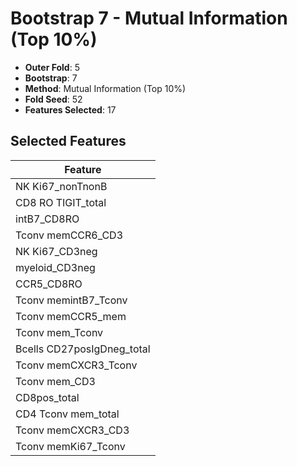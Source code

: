 # Bootstrap 7 - Mutual Information (Top 10%)

- **Outer Fold**: 5
- **Bootstrap**: 7
- **Method**: Mutual Information (Top 10%)
- **Fold Seed**: 52
- **Features Selected**: 17

## Selected Features

| Feature |
|---------|
| NK Ki67_nonTnonB |
| CD8 RO TIGIT_total |
| intB7_CD8RO |
| Tconv memCCR6_CD3 |
| NK Ki67_CD3neg |
| myeloid_CD3neg |
| CCR5_CD8RO |
| Tconv memintB7_Tconv |
| Tconv memCCR5_mem |
| Tconv mem_Tconv |
| Bcells CD27posIgDneg_total |
| Tconv memCXCR3_Tconv |
| Tconv mem_CD3 |
| CD8pos_total |
| CD4 Tconv mem_total |
| Tconv memCXCR3_CD3 |
| Tconv memKi67_Tconv |
